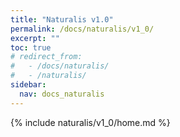 ```yaml
---
title: "Naturalis v1.0"
permalink: /docs/naturalis/v1_0/
excerpt: ""
toc: true
# redirect_from:
#   - /docs/naturalis/
#   - /naturalis/
sidebar:
  nav: docs_naturalis
---
```


{% include naturalis/v1_0/home.md %}

